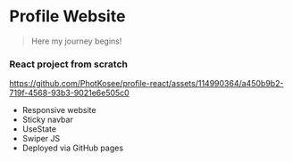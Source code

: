 # Profile Website
> Here my journey begins! <br/>

### React project from scratch


https://github.com/PhotKosee/profile-react/assets/114990364/a450b9b2-719f-4568-93b3-9021e6e505c0

- Responsive website
- Sticky navbar
- UseState
- Swiper JS
- Deployed via GitHub pages
